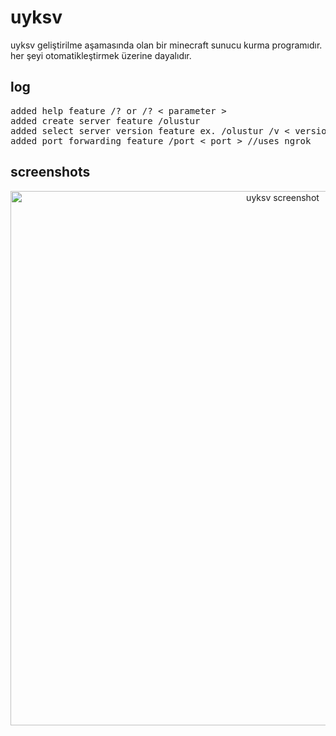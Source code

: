 # uyksv
uyksv geliştirilme aşamasında olan bir minecraft sunucu kurma programıdır. her şeyi otomatikleştirmek üzerine dayalıdır.

<h2>log</h2>
<pre>
added help feature /? or /? < parameter >
added create server feature /olustur
added select server version feature ex. /olustur /v < version >
added port forwarding feature /port < port > //uses ngrok
</pre>

<h2>screenshots</h2>
<p align="center">
  <img src="https://user-images.githubusercontent.com/81591768/118799446-69434e80-b8a7-11eb-8cfd-3425a1a332c6.png" width="855" title="uyksv screenshot">
</p>

